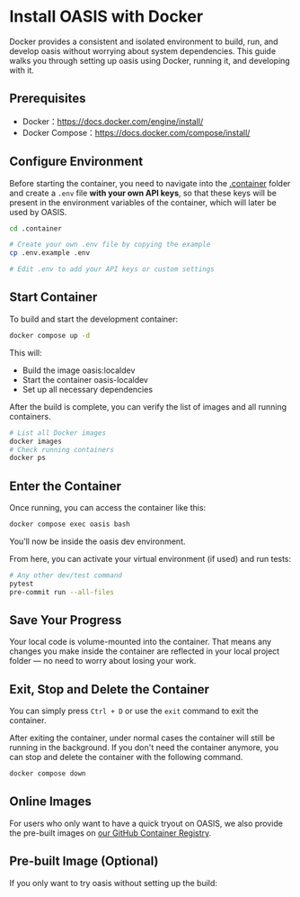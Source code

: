 # Install OASIS with Docker

Docker provides a consistent and isolated environment to build, run, and develop oasis without worrying about system dependencies. This guide walks you through setting up oasis using Docker, running it, and developing with it.

## Prerequisites
- Docker：https://docs.docker.com/engine/install/
- Docker Compose：https://docs.docker.com/compose/install/

## Configure Environment
Before starting the container, you need to navigate into the
[.container](../.container) folder and create a `.env` file **with your own 
API keys**, so that these keys will be present in the environment variables of 
the container, which will later be used by OASIS. 

```bash
cd .container

# Create your own .env file by copying the example
cp .env.example .env

# Edit .env to add your API keys or custom settings
```

## Start Container
To build and start the development container:

```bash
docker compose up -d
```
This will:
* Build the image oasis:localdev
* Start the container oasis-localdev
* Set up all necessary dependencies

After the build is complete, you can verify the list of images and all running containers.

```bash
# List all Docker images
docker images
# Check running containers       
docker ps             
```

## Enter the Container
Once running, you can access the container like this:

```bash
docker compose exec oasis bash
```
You’ll now be inside the oasis dev environment.

From here, you can activate your virtual environment (if used) and run tests:
```bash
# Any other dev/test command
pytest                 
pre-commit run --all-files
```

## Save Your Progress
Your local code is volume-mounted into the container. That means any changes you make inside the container are reflected in your local project folder — no need to worry about losing your work.

## Exit, Stop and Delete the Container
You can simply press `Ctrl + D` or use the `exit` command to exit the
container.

After exiting the container, under normal cases the container will still be 
running in the background. If you don't need the container anymore, you can 
stop and delete the container with the following command.

```bash
docker compose down
```

## Online Images
For users who only want to have a quick tryout on OASIS, we also provide the 
pre-built images on
[our GitHub Container Registry]().

## Pre-built Image (Optional)
If you only want to try oasis without setting up the build:

```bash

```

